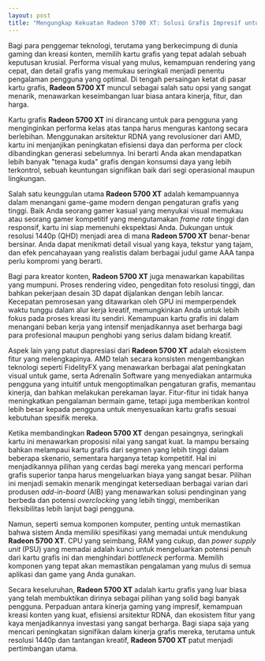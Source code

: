 ```yaml
---
layout: post
title: "Mengungkap Kekuatan Radeon 5700 XT: Solusi Grafis Impresif untuk Gamer dan Kreator"
---
```


Bagi para penggemar teknologi, terutama yang berkecimpung di dunia gaming dan kreasi konten, memilih kartu grafis yang tepat adalah sebuah keputusan krusial. Performa visual yang mulus, kemampuan rendering yang cepat, dan detail grafis yang memukau seringkali menjadi penentu pengalaman pengguna yang optimal. Di tengah persaingan ketat di pasar kartu grafis, **Radeon 5700 XT** muncul sebagai salah satu opsi yang sangat menarik, menawarkan keseimbangan luar biasa antara kinerja, fitur, dan harga.

Kartu grafis **Radeon 5700 XT** ini dirancang untuk para pengguna yang menginginkan performa kelas atas tanpa harus menguras kantong secara berlebihan. Menggunakan arsitektur RDNA yang revolusioner dari AMD, kartu ini menjanjikan peningkatan efisiensi daya dan performa per clock dibandingkan generasi sebelumnya. Ini berarti Anda akan mendapatkan lebih banyak "tenaga kuda" grafis dengan konsumsi daya yang lebih terkontrol, sebuah keuntungan signifikan baik dari segi operasional maupun lingkungan.

Salah satu keunggulan utama **Radeon 5700 XT** adalah kemampuannya dalam menangani game-game modern dengan pengaturan grafis yang tinggi. Baik Anda seorang gamer kasual yang menyukai visual memukau atau seorang gamer kompetitif yang mengutamakan *frame rate* tinggi dan responsif, kartu ini siap memenuhi ekspektasi Anda. Dukungan untuk resolusi 1440p (QHD) menjadi area di mana **Radeon 5700 XT** benar-benar bersinar. Anda dapat menikmati detail visual yang kaya, tekstur yang tajam, dan efek pencahayaan yang realistis dalam berbagai judul game AAA tanpa perlu kompromi yang berarti.

Bagi para kreator konten, **Radeon 5700 XT** juga menawarkan kapabilitas yang mumpuni. Proses rendering video, pengeditan foto resolusi tinggi, dan bahkan pekerjaan desain 3D dapat dijalankan dengan lebih lancar. Kecepatan pemrosesan yang ditawarkan oleh GPU ini memperpendek waktu tunggu dalam alur kerja kreatif, memungkinkan Anda untuk lebih fokus pada proses kreasi itu sendiri. Kemampuan kartu grafis ini dalam menangani beban kerja yang intensif menjadikannya aset berharga bagi para profesional maupun penghobi yang serius dalam bidang kreatif.

Aspek lain yang patut diapresiasi dari **Radeon 5700 XT** adalah ekosistem fitur yang melengkapinya. AMD telah secara konsisten mengembangkan teknologi seperti FidelityFX yang menawarkan berbagai alat peningkatan visual untuk game, serta Adrenalin Software yang menyediakan antarmuka pengguna yang intuitif untuk mengoptimalkan pengaturan grafis, memantau kinerja, dan bahkan melakukan perekaman layar. Fitur-fitur ini tidak hanya meningkatkan pengalaman bermain game, tetapi juga memberikan kontrol lebih besar kepada pengguna untuk menyesuaikan kartu grafis sesuai kebutuhan spesifik mereka.

Ketika membandingkan **Radeon 5700 XT** dengan pesaingnya, seringkali kartu ini menawarkan proposisi nilai yang sangat kuat. Ia mampu bersaing bahkan melampaui kartu grafis dari segmen yang lebih tinggi dalam beberapa skenario, sementara harganya tetap kompetitif. Hal ini menjadikannya pilihan yang cerdas bagi mereka yang mencari performa grafis superior tanpa harus mengeluarkan biaya yang sangat besar. Pilihan ini menjadi semakin menarik mengingat ketersediaan berbagai varian dari produsen *add-in-board* (AIB) yang menawarkan solusi pendinginan yang berbeda dan potensi *overclocking* yang lebih tinggi, memberikan fleksibilitas lebih lanjut bagi pengguna.

Namun, seperti semua komponen komputer, penting untuk memastikan bahwa sistem Anda memiliki spesifikasi yang memadai untuk mendukung **Radeon 5700 XT**. CPU yang seimbang, RAM yang cukup, dan *power supply unit* (PSU) yang memadai adalah kunci untuk mengeluarkan potensi penuh dari kartu grafis ini dan menghindari *bottleneck* performa. Memilih komponen yang tepat akan memastikan pengalaman yang mulus di semua aplikasi dan game yang Anda gunakan.

Secara keseluruhan, **Radeon 5700 XT** adalah kartu grafis yang luar biasa yang telah membuktikan dirinya sebagai pilihan yang solid bagi banyak pengguna. Perpaduan antara kinerja gaming yang impresif, kemampuan kreasi konten yang kuat, efisiensi arsitektur RDNA, dan ekosistem fitur yang kaya menjadikannya investasi yang sangat berharga. Bagi siapa saja yang mencari peningkatan signifikan dalam kinerja grafis mereka, terutama untuk resolusi 1440p dan tantangan kreatif, **Radeon 5700 XT** patut menjadi pertimbangan utama.
